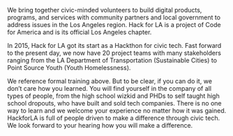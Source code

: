 We bring together civic-minded volunteers to build digital products, programs, and services with community partners and local government to address issues in the Los Angeles region. Hack for LA is a project of Code for America and is its official Los Angeles chapter.

In 2015, Hack for LA got its start as a Hackthon for civic tech. Fast forward to the present day, we now have 20 project teams with many stakeholders ranging from the LA Department of Transportation (Sustainable Cities) to Point Source Youth (Youth Homelessness).

We reference formal training above. But to be clear, if you can do it, we don’t care how you learned.  You will find yourself in the company of all types of people, from the high school wizkid and PHDs to self taught high school dropouts, who have built and sold tech companies.  There is no one way to learn and we welcome your experience no matter how it was gained.  HackforLA is full of people driven to make a difference through civic tech. We look forward to your hearing how you will make a difference.
